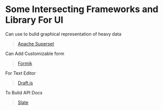 # Some Intersecting Frameworks and Library For UI

Can use to bulid graphical representation of heavy data

> [Apache Superset](https://github.com/apache/superset)

Can Add Customizable form

> [Formik](https://github.com/jaredpalmer/formik)

For Text Editor

> [Draft.js](https://github.com/facebook/draft-js)

To Bulid API Docs

> [Slate](https://github.com/slatedocs/slate)
